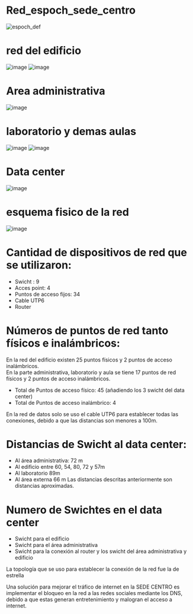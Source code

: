 # Red_espoch_sede_centro

![espoch_def](https://user-images.githubusercontent.com/102395575/201924895-35ca734f-5450-4bf5-ad0a-8af1a2cfdeed.png)

# red del edificio

![image](https://user-images.githubusercontent.com/102395575/201924981-5cfb2309-505b-437e-b60b-a3d05b4c79eb.png)
![image](https://user-images.githubusercontent.com/102395575/201925085-360a3a79-886f-409b-b93d-4b71f8f9526f.png)


# Area administrativa

![image](https://user-images.githubusercontent.com/102395575/201925182-e2e5f73d-95be-453b-a0f0-b051c7307d6b.png)


# laboratorio y demas aulas

![image](https://user-images.githubusercontent.com/102395575/201925242-3d35f550-c9b2-464b-a657-ab6ee28e77a3.png)
![image](https://user-images.githubusercontent.com/102395575/201925301-32c2df95-d106-4279-bb00-c9000caeecbb.png)


# Data center

![image](https://user-images.githubusercontent.com/102395575/201925402-92adaade-b0d7-48fb-a88c-ed52b5322b97.png)


# esquema fisico de la red 

![image](https://user-images.githubusercontent.com/102395575/200127058-52b084b1-209f-4fa3-9bed-7254af881f02.png)




# Cantidad de dispositivos de red que se utilizaron:
*	Swicht : 9
* Acces point: 4
* Puntos de acceso fijos: 34
* Cable UTP6
* Router

# Números de puntos de red tanto físicos e inalámbricos:
En la red del edificio existen 25 puntos físicos y 2 puntos de acceso inalámbricos.  
En la parte administrativa, laboratorio y aula se tiene 17 puntos de red físicos y 2 puntos de acceso inalámbricos.
* Total de Puntos de acceso físico: 45 (añadiendo los 3 swicht del data center)
*	Total de Puntos de acceso inalámbrico: 4


En la red de datos solo se uso el cable UTP6 para establecer todas las conexiones, debido a que las distancias son menores a 100m.
# Distancias de  Swicht al data center:
*	Al área administrativa: 72 m
*	Al edificio entre 60, 54, 80, 72 y 57m
*	Al laboratorio 89m
*	Al área externa 66 m
Las distancias descritas anteriormente son distancias aproximadas.

# Numero de Swichtes en el data center
*	Swicht para el edificio
*	Swicht para el área administrativa
*	Swicht para la conexión al router y los swicht del área administrativa y edificio 

La topología que se uso para establecer la conexión de la red fue la de estrella 

Una solución para mejorar el tráfico de internet en la SEDE CENTRO es implementar el bloqueo en la red a las redes sociales mediante los DNS, debido a que estas generan entretenimiento y malogran el acceso a internet.


